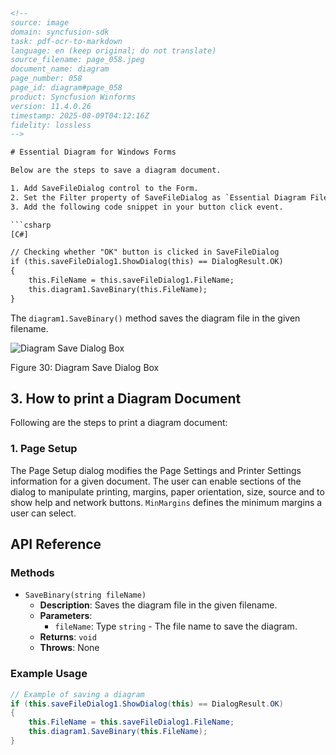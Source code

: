 ```html
<!-- 
source: image
domain: syncfusion-sdk
task: pdf-ocr-to-markdown
language: en (keep original; do not translate)
source_filename: page_058.jpeg
document_name: diagram
page_number: 058
page_id: diagram#page_058
product: Syncfusion Winforms
version: 11.4.0.26
timestamp: 2025-08-09T04:12:16Z
fidelity: lossless
-->

# Essential Diagram for Windows Forms

Below are the steps to save a diagram document.

1. Add SaveFileDialog control to the Form.
2. Set the Filter property of SaveFileDialog as `Essential Diagram Files|*.edd|All files|*.*`.
3. Add the following code snippet in your button click event.

```csharp
[C#]

// Checking whether "OK" button is clicked in SaveFileDialog
if (this.saveFileDialog1.ShowDialog(this) == DialogResult.OK)
{
    this.FileName = this.saveFileDialog1.FileName;
    this.diagram1.SaveBinary(this.FileName);
}
```

The `diagram1.SaveBinary()` method saves the diagram file in the given filename.

![Diagram Save Dialog Box](https://via.placeholder.com/500)

Figure 30: Diagram Save Dialog Box

## 3. How to print a Diagram Document

Following are the steps to print a diagram document:

### 1. Page Setup

The Page Setup dialog modifies the Page Settings and Printer Settings information for a given document. The user can enable sections of the dialog to manipulate printing, margins, paper orientation, size, source and to show help and network buttons. `MinMargins` defines the minimum margins a user can select.

## API Reference

### Methods

- `SaveBinary(string fileName)`
  - **Description**: Saves the diagram file in the given filename.
  - **Parameters**:
    - `fileName`: Type `string` - The file name to save the diagram.
  - **Returns**: `void`
  - **Throws**: None

### Example Usage

```csharp
// Example of saving a diagram
if (this.saveFileDialog1.ShowDialog(this) == DialogResult.OK)
{
    this.FileName = this.saveFileDialog1.FileName;
    this.diagram1.SaveBinary(this.FileName);
}
```

<!-- tags: [product, syncfusion, winforms, essential-diagram, save-binary, save-dialog, print, page-setup] keywords: [save, saveFileDialog, diagram, print, margin, orientation, size, network] -->
```